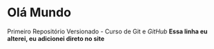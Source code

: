 # Olá Mundo
 Primeiro Repositório Versionado - Curso de Git e *GitHub*
**Essa linha eu alterei, eu adicionei direto no site**
